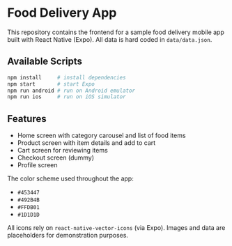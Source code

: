 # Food Delivery App

This repository contains the frontend for a sample food delivery mobile app built with React Native (Expo). All data is hard coded in `data/data.json`.

## Available Scripts

```bash
npm install     # install dependencies
npm start       # start Expo
npm run android # run on Android emulator
npm run ios     # run on iOS simulator
```

## Features
- Home screen with category carousel and list of food items
- Product screen with item details and add to cart
- Cart screen for reviewing items
- Checkout screen (dummy)
- Profile screen

The color scheme used throughout the app:
- `#453447`
- `#492B4B`
- `#FFDB01`
- `#1D1D1D`

All icons rely on `react-native-vector-icons` (via Expo). Images and data are placeholders for demonstration purposes.
